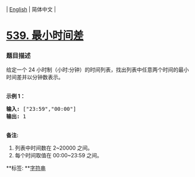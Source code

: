 | [English](README_EN.md) | 简体中文 |

# [539. 最小时间差](https://leetcode-cn.com/problems/minimum-time-difference)
 ### 题目描述
<p>给定一个 24 小时制（小时:分钟）的时间列表，找出列表中任意两个时间的最小时间差并以分钟数表示。</p>

<p><br>
<strong>示例 1：</strong></p>

<pre><strong>输入:</strong> [&quot;23:59&quot;,&quot;00:00&quot;]
<strong>输出:</strong> 1
</pre>

<p><br>
<strong>备注:</strong></p>

<ol>
	<li>列表中时间数在 2~20000 之间。</li>
	<li>每个时间取值在 00:00~23:59 之间。</li>
</ol>

**标签:	**[字符串](https://leetcode-cn.com/tag/string) 